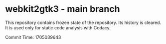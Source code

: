 # webkit2gtk3 - main branch

This repository contains frozen state of the repository.
Its history is cleared. It is used only for static code
analysis with Codacy.

Commit Time: 1705039643